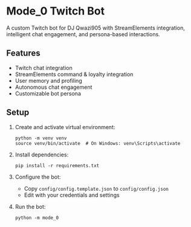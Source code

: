 # Mode_0 Twitch Bot

A custom Twitch bot for DJ Qwazi905 with StreamElements integration, intelligent chat engagement, and persona-based interactions.

## Features

- Twitch chat integration
- StreamElements command & loyalty integration
- User memory and profiling
- Autonomous chat engagement
- Customizable bot persona

## Setup

1. Create and activate virtual environment:
   ```
   python -m venv venv
   source venv/bin/activate  # On Windows: venv\Scripts\activate
   ```

2. Install dependencies:
   ```
   pip install -r requirements.txt
   ```

3. Configure the bot:
   - Copy `config/config.template.json` to `config/config.json`
   - Edit with your credentials and settings

4. Run the bot:
   ```
   python -m mode_0
   ```

